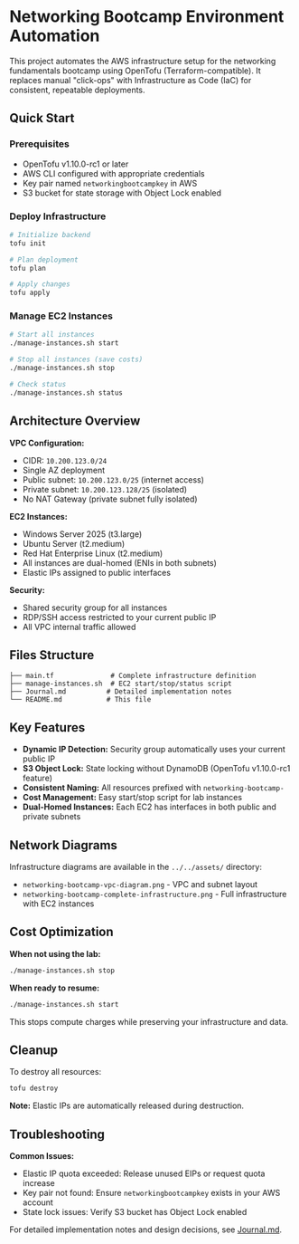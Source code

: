 # Networking Bootcamp Environment Automation

This project automates the AWS infrastructure setup for the networking fundamentals bootcamp using OpenTofu (Terraform-compatible). It replaces manual "click-ops" with Infrastructure as Code (IaC) for consistent, repeatable deployments.

## Quick Start

### Prerequisites
- OpenTofu v1.10.0-rc1 or later
- AWS CLI configured with appropriate credentials
- Key pair named `networkingbootcampkey` in AWS
- S3 bucket for state storage with Object Lock enabled

### Deploy Infrastructure
```bash
# Initialize backend
tofu init

# Plan deployment
tofu plan

# Apply changes
tofu apply
```

### Manage EC2 Instances
```bash
# Start all instances
./manage-instances.sh start

# Stop all instances (save costs)
./manage-instances.sh stop

# Check status
./manage-instances.sh status
```

## Architecture Overview

**VPC Configuration:**
- CIDR: `10.200.123.0/24`
- Single AZ deployment
- Public subnet: `10.200.123.0/25` (internet access)
- Private subnet: `10.200.123.128/25` (isolated)
- No NAT Gateway (private subnet fully isolated)

**EC2 Instances:**
- Windows Server 2025 (t3.large)
- Ubuntu Server (t2.medium) 
- Red Hat Enterprise Linux (t2.medium)
- All instances are dual-homed (ENIs in both subnets)
- Elastic IPs assigned to public interfaces

**Security:**
- Shared security group for all instances
- RDP/SSH access restricted to your current public IP
- All VPC internal traffic allowed

## Files Structure

```
├── main.tf              # Complete infrastructure definition
├── manage-instances.sh  # EC2 start/stop/status script
├── Journal.md          # Detailed implementation notes
└── README.md           # This file
```

## Key Features

- **Dynamic IP Detection:** Security group automatically uses your current public IP
- **S3 Object Lock:** State locking without DynamoDB (OpenTofu v1.10.0-rc1 feature)
- **Consistent Naming:** All resources prefixed with `networking-bootcamp-`
- **Cost Management:** Easy start/stop script for lab instances
- **Dual-Homed Instances:** Each EC2 has interfaces in both public and private subnets

## Network Diagrams

Infrastructure diagrams are available in the `../../assets/` directory:
- `networking-bootcamp-vpc-diagram.png` - VPC and subnet layout
- `networking-bootcamp-complete-infrastructure.png` - Full infrastructure with EC2 instances

## Cost Optimization

**When not using the lab:**
```bash
./manage-instances.sh stop
```

**When ready to resume:**
```bash
./manage-instances.sh start
```

This stops compute charges while preserving your infrastructure and data.

## Cleanup

To destroy all resources:
```bash
tofu destroy
```

**Note:** Elastic IPs are automatically released during destruction.

## Troubleshooting

**Common Issues:**
- Elastic IP quota exceeded: Release unused EIPs or request quota increase
- Key pair not found: Ensure `networkingbootcampkey` exists in your AWS account
- State lock issues: Verify S3 bucket has Object Lock enabled

For detailed implementation notes and design decisions, see [Journal.md](Journal.md).

